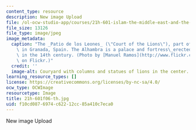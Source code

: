 ```yaml
---
content_type: resource
description: New image Upload
file: /ol-ocw-studio-app/courses/21h-601-islam-the-middle-east-and-the-west-fall-2006/f10cd0876974c62212cc85a410c7eca0_21h-601f06-th.jpg
file_size: 13126
file_type: image/jpeg
image_metadata:
  caption: "The _Patio de los Leones_ (\"Court of the Lions\"), part of the Alhambra\
    \ in Granada, Spain. The Alhambra is a palace and fortress\_erected by the Moors\
    \ in the 14th century. (Photo by [Manuel Ramos](http://www.flickr.com/photos/_mm_/)\
    \ on Flickr.)"
  credit: ''
  image-alt: Couryard with columns and statues of lions in the center.
learning_resource_types: []
license: https://creativecommons.org/licenses/by-nc-sa/4.0/
ocw_type: OCWImage
resourcetype: Image
title: 21h-601f06-th.jpg
uid: f10cd087-6974-c622-12cc-85a410c7eca0
---
```

New image Upload